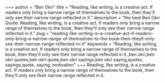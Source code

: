 +++
author = "Ben Okri"
title = "Reading, like writing, is a creative act. If readers only bring a narrow range of themselves to the book, then they'll only see their narrow range reflected in it."
description = "the best Ben Okri Quote: Reading, like writing, is a creative act. If readers only bring a narrow range of themselves to the book, then they'll only see their narrow range reflected in it."
slug = "reading-like-writing-is-a-creative-act-if-readers-only-bring-a-narrow-range-of-themselves-to-the-book-then-theyll-only-see-their-narrow-range-reflected-in-it"
keywords = "Reading, like writing, is a creative act. If readers only bring a narrow range of themselves to the book, then they'll only see their narrow range reflected in it.,ben okri,ben okri quotes,ben okri quote,ben okri sayings,ben okri saying,quotes, sayings,quote, saying, motivation"
+++
Reading, like writing, is a creative act. If readers only bring a narrow range of themselves to the book, then they'll only see their narrow range reflected in it.

